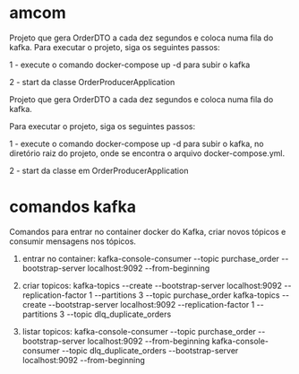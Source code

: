# amcom
Projeto que gera OrderDTO a cada dez segundos e coloca numa fila do kafka.
Para executar o projeto, siga os seguintes passos:

1 - execute o comando docker-compose up -d para subir o kafka

2 - start da classe OrderProducerApplication

Projeto que gera OrderDTO a cada dez segundos e coloca numa fila do kafka.

Para executar o projeto, siga os seguintes passos:

1 - execute o comando docker-compose up -d para subir o kafka, no diretório raiz do projeto, onde se encontra
o arquivo docker-compose.yml.

2 - start da classe em OrderProducerApplication

comandos kafka
==============

Comandos para entrar no container docker do Kafka, criar novos tópicos e consumir mensagens nos tópicos.

1) entrar no container: 
kafka-console-consumer --topic purchase_order --bootstrap-server localhost:9092 --from-beginning

2) criar topicos:
kafka-topics --create --bootstrap-server localhost:9092 --replication-factor 1 --partitions 3 --topic purchase_order
kafka-topics --create --bootstrap-server localhost:9092 --replication-factor 1 --partitions 3 --topic dlq_duplicate_orders

3) listar topicos:
kafka-console-consumer --topic purchase_order --bootstrap-server localhost:9092 --from-beginning
kafka-console-consumer --topic dlq_duplicate_orders --bootstrap-server localhost:9092 --from-beginning
